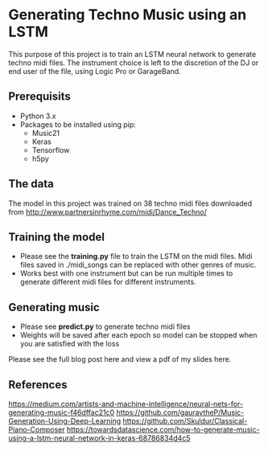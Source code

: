 
# Generating Techno Music using an LSTM

This purpose of this project is to train an LSTM neural network to generate techno midi files. The instrument choice is left to the discretion of the DJ or end user of the file, using Logic Pro or GarageBand.  

## Prerequisits

* Python 3.x
* Packages to be installed using pip:
	* Music21
	* Keras
	* Tensorflow
	* h5py

## The data
The model in this project was trained on 38 techno midi files downloaded from http://www.partnersinrhyme.com/midi/Dance_Techno/

## Training the model

* Please see the **training.py** file to train the LSTM on the midi files. Midi files saved in ./midi_songs can be replaced with other genres of music. 
* Works best with one instrument but can be run multiple times to generate different midi files for different instruments. 

## Generating music

* Please see **predict.py** to generate techno midi files
* Weights will be saved after each epoch so model can be stopped when you are satisfied with the loss

Please see the full blog post here and view a pdf of my slides here. 

## References

https://medium.com/artists-and-machine-intelligence/neural-nets-for-generating-music-f46dffac21c0
https://github.com/gauravtheP/Music-Generation-Using-Deep-Learning
https://github.com/Skuldur/Classical-Piano-Composer
https://towardsdatascience.com/how-to-generate-music-using-a-lstm-neural-network-in-keras-68786834d4c5
